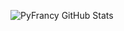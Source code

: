 ![PyFrancy GitHub Stats](https://github-readme-stats.vercel.app/api?username=pyfrancy&show_icons=true)

